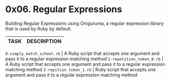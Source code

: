 # 0x06. Regular Expressions

Building Regular Expressions using Oniguruma, a regular expression library that is used by Ruby by default.

TASK | DESCRIPTION
--- | ---

`0-simply_match_school.rb` | A Ruby script that accepts one argument and pass it to a regular expression matching method
`1-repetition_token_0.rb` | A Ruby script that accepts one argument and pass it to a regular expression matching method
`2-repition_token_1.rb` | Ruby script that accepts one argument and pass it to a regular expression matching method

